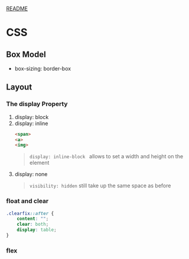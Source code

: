 [README](./README.md)

# CSS
## Box Model
* box-sizing: border-box
## Layout
### The display Property
1. display: block
1. display: inline
	```html
	<span>
	<a>
	<img>
	```
	> `display: inline-block `
	 allows to set a width and height on the element
1. display: none
	> `visibility: hidden` 
	still take up the same space as before

### float and clear
```css
.clearfix::after {
    content: "";
    clear: both;
    display: table;
}
```
### flex
